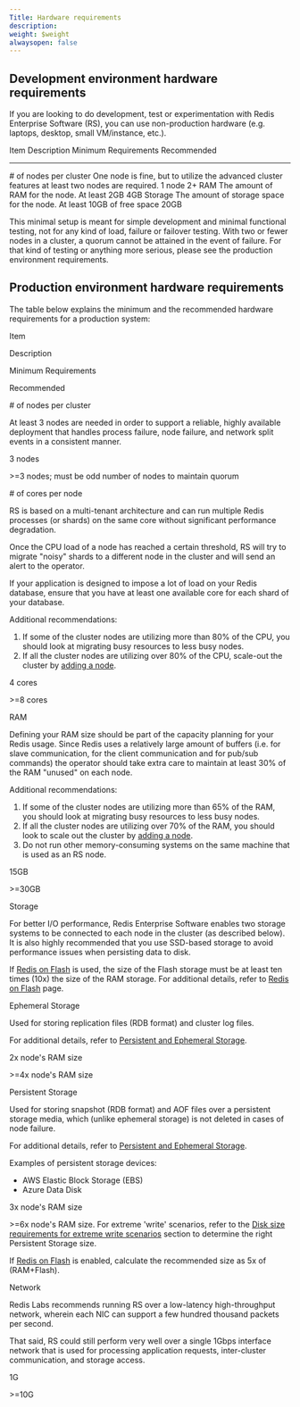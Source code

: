 ```yaml
---
Title: Hardware requirements
description: 
weight: $weight
alwaysopen: false
---
```

Development environment hardware requirements
---------------------------------------------

If you are looking to do development, test or experimentation with Redis
Enterprise Software (RS), you can use non-production hardware (e.g.
laptops, desktop, small VM/instance, etc.).

  Item                      Description                                                                                       Minimum Requirements          Recommended
  ------------------------- ------------------------------------------------------------------------------------------------- ----------------------------- -------------
  \# of nodes per cluster   One node is fine, but to utilize the advanced cluster features at least two nodes are required.   1 node                        2+
  RAM                       The amount of RAM for the node.                                                                   At least 2GB                  4GB
  Storage                   The amount of storage space for the node.                                                         At least 10GB of free space   20GB

This minimal setup is meant for simple development and minimal
functional testing, not for any kind of load, failure or failover
testing. With two or fewer nodes in a cluster, a quorum cannot be
attained in the event of failure. For that kind of testing or anything
more serious, please see the production environment requirements.

Production environment hardware requirements
--------------------------------------------

The table below explains the minimum and the recommended hardware
requirements for a production system:

Item

Description

Minimum Requirements

Recommended

\# of nodes per cluster

At least 3 nodes are needed in order to support a reliable, highly
available deployment that handles process failure, node failure, and
network split events in a consistent manner.

3 nodes

\>=3 nodes; must be odd number of nodes to maintain quorum

\# of cores per node

RS is based on a multi-tenant architecture and can run multiple Redis
processes (or shards) on the same core without significant performance
degradation.

Once the CPU load of a node has reached a certain threshold, RS will try
to migrate "noisy" shards to a different node in the cluster and will
send an alert to the operator.

If your application is designed to impose a lot of load on your Redis
database, ensure that you have at least one available core for each
shard of your database.

Additional recommendations:

1.  If some of the cluster nodes are utilizing more than 80% of the CPU,
    you should look at migrating busy resources to less busy nodes.
2.  If all the cluster nodes are utilizing over 80% of the CPU,
    scale-out the cluster by [adding a
    node](/redis-enterprise-documentation/cluster-administration/joining-a-new-node-to-a-cluster/).

4 cores

\>=8 cores

RAM

Defining your RAM size should be part of the capacity planning for your
Redis usage. Since Redis uses a relatively large amount of buffers (i.e.
for slave communication, for the client communication and for pub/sub
commands) the operator should take extra care to maintain at least 30%
of the RAM "unused" on each node.

Additional recommendations:

1.  If some of the cluster nodes are utilizing more than 65% of the RAM,
    you should look at migrating busy resources to less busy nodes.
2.  If all the cluster nodes are utilizing over 70% of the RAM, you
    should look to scale out the cluster by [adding a
    node](/redis-enterprise-documentation/cluster-administration/joining-a-new-node-to-a-cluster/).
3.  Do not run other memory-consuming systems on the same machine that
    is used as an RS node.

15GB

\>=30GB

Storage

For better I/O performance, Redis Enterprise Software enables two
storage systems to be connected to each node in the cluster (as
described below). It is also highly recommended that you use SSD-based
storage to avoid performance issues when persisting data to disk.

If [Redis on Flash](/redis-enterprise-documentation/redis-e-flash/) is
used, the size of the Flash storage must be at least ten times (10x) the
size of the RAM storage. For additional details, refer to [Redis on
Flash](/redis-enterprise-documentation/redis-e-flash/) page.

Ephemeral Storage

Used for storing replication files (RDB format) and cluster log files.

For additional details, refer to [Persistent and Ephemeral
Storage](/redis-enterprise-documentation/cluster-administration/best-practices/persistent-and-ephemeral-storage/).

2x node's RAM size

\>=4x node's RAM size

Persistent Storage

Used for storing snapshot (RDB format) and AOF files over a persistent
storage media, which (unlike ephemeral storage) is not deleted in cases
of node failure.

For additional details, refer to [Persistent and Ephemeral
Storage](/redis-enterprise-documentation/cluster-administration/best-practices/persistent-and-ephemeral-storage/).

Examples of persistent storage devices:

-   AWS Elastic Block Storage (EBS)
-   Azure Data Disk

3x node's RAM size

\>=6x node's RAM size. For extreme 'write' scenarios, refer to the [Disk
size requirements for extreme write
scenarios](/redis-enterprise-documentation/cluster-administration/best-practices/disk-size-requirements-for-extreme-write-scenarios)
section to determine the right Persistent Storage size.

If [Redis on
Flash](/redis-enterprise-documentation/concepts-architecture/memory-architecture/redis-enterprise-flash/) is
enabled, calculate the recommended size as 5x of (RAM+Flash).

Network

Redis Labs recommends running RS over a low-latency high-throughput
network, wherein each NIC can support a few hundred thousand packets per
second.

That said, RS could still perform very well over a single 1Gbps
interface network that is used for processing application requests,
inter-cluster communication, and storage access.

1G

\>=10G
